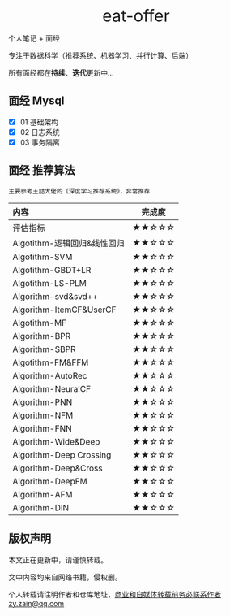 <center><font size = 6>eat-offer</font></center >


个人笔记 + 面经

专注于数据科学（推荐系统、机器学习、并行计算、后端）

所有面经都在**持续**、**迭代**更新中...

## 面经   Mysql

- [x] 01 基础架构
- [x] 02 日志系统
- [x] 03 事务隔离

## 面经  推荐算法

`主要参考王喆大佬的《深度学习推荐系统》，非常推荐`

| 内容 | 完成度 |
| :-- | :-:|
| 评估指标 | ★★☆☆☆  |
| Algotithm-逻辑回归&线性回归 | ★★☆☆☆ |
| Algotithm-SVM | ★★☆☆☆ |
| Algotithm-GBDT+LR | ★★☆☆☆ |
| Algotithm-LS-PLM | ★★☆☆☆ |
| Algorithm-svd&svd++ | ★★☆☆☆ |
| Algorithm-ItemCF&UserCF | ★★☆☆☆ |
| Algotithm-MF | ★★☆☆☆ |
| Algorithm-BPR | ★★☆☆☆ |
| Algorithm-SBPR | ★★☆☆☆ |
| Algotithm-FM&FFM | ★★☆☆☆ |
| Algorithm-AutoRec | ★★☆☆☆ |
| Algorithm-NeuralCF | ★★☆☆☆ |
| Algorithm-PNN | ★★☆☆☆ |
| Algorithm-NFM | ★★☆☆☆ |
| Algorithm-FNN | ★★☆☆☆ |
| Algorithm-Wide&Deep | ★★☆☆☆ |
| Algorithm-Deep Crossing | ★★☆☆☆ |
| Algorithm-Deep&Cross | ★★☆☆☆ |
| Algorithm-DeepFM | ★★☆☆☆ |
| Algorithm-AFM | ★★☆☆☆ |
| Algorithm-DIN | ★★☆☆☆ |



## 版权声明

本文正在更新中，请谨慎转载。

文中内容均来自网络书籍，侵权删。

个人转载请注明作者和仓库地址，商业和自媒体转载前务必联系作者zy.zain@qq.com